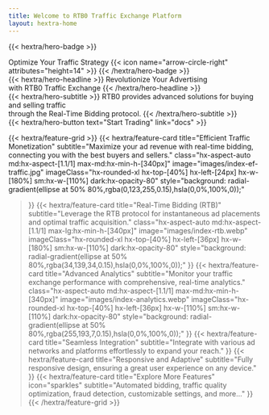 ```yaml
---
title: Welcome to RTB0 Traffic Exchange Platform
layout: hextra-home
---
```


{{< hextra/hero-badge >}}
  <div class="hx-w-2 hx-h-2 hx-rounded-full hx-bg-primary-400"></div>
  <span>Optimize Your Traffic Strategy</span>
  {{< icon name="arrow-circle-right" attributes="height=14" >}}
{{< /hextra/hero-badge >}}

<div class="hx-mt-6 hx-mb-6">
{{< hextra/hero-headline >}}
  Revolutionize Your Advertising&nbsp;<br class="sm:hx-block hx-hidden" />with RTB0 Traffic Exchange
{{< /hextra/hero-headline >}}
</div>

<div class="hx-mb-12">
{{< hextra/hero-subtitle >}}
  RTB0 provides advanced solutions for buying and selling traffic&nbsp;<br class="sm:hx-block hx-hidden" />through the Real-Time Bidding protocol.
{{< /hextra/hero-subtitle >}}
</div>

<div class="hx-mb-6">
{{< hextra/hero-button text="Start Trading" link="docs" >}}
</div>

<div class="hx-mt-6"></div>

{{< hextra/feature-grid >}}
  {{< hextra/feature-card
    title="Efficient Traffic Monetization"
    subtitle="Maximize your ad revenue with real-time bidding, connecting you with the best buyers and sellers."
    class="hx-aspect-auto md:hx-aspect-[1.1/1] max-md:hx-min-h-[340px]"
    image="images/index-ef-traffic.jpg"
    imageClass="hx-rounded-xl hx-top-[40%] hx-left-[24px] hx-w-[180%] sm:hx-w-[110%] dark:hx-opacity-80"
    style="background: radial-gradient(ellipse at 50% 80%,rgba(0,123,255,0.15),hsla(0,0%,100%,0));"
  >}}
  {{< hextra/feature-card
    title="Real-Time Bidding (RTB)"
    subtitle="Leverage the RTB protocol for instantaneous ad placements and optimal traffic acquisition."
    class="hx-aspect-auto md:hx-aspect-[1.1/1] max-lg:hx-min-h-[340px]"
    image="images/index-rtb.webp"
    imageClass="hx-rounded-xl hx-top-[40%] hx-left-[36px] hx-w-[180%] sm:hx-w-[110%] dark:hx-opacity-80"
    style="background: radial-gradient(ellipse at 50% 80%,rgba(34,139,34,0.15),hsla(0,0%,100%,0));"
  >}}
  {{< hextra/feature-card
    title="Advanced Analytics"
    subtitle="Monitor your traffic exchange performance with comprehensive, real-time analytics."
    class="hx-aspect-auto md:hx-aspect-[1.1/1] max-md:hx-min-h-[340px]"
    image="images/index-analytics.webp"
    imageClass="hx-rounded-xl hx-top-[40%] hx-left-[36px] hx-w-[110%] sm:hx-w-[110%] dark:hx-opacity-80"
    style="background: radial-gradient(ellipse at 50% 80%,rgba(255,193,7,0.15),hsla(0,0%,100%,0));"
  >}}
  {{< hextra/feature-card
    title="Seamless Integration"
    subtitle="Integrate with various ad networks and platforms effortlessly to expand your reach."
  >}}
  {{< hextra/feature-card
    title="Responsive and Adaptive"
    subtitle="Fully responsive design, ensuring a great user experience on any device."
  >}}
  {{< hextra/feature-card
    title="Explore More Features"
    icon="sparkles"
    subtitle="Automated bidding, traffic quality optimization, fraud detection, customizable settings, and more..."
  >}}
{{< /hextra/feature-grid >}}
